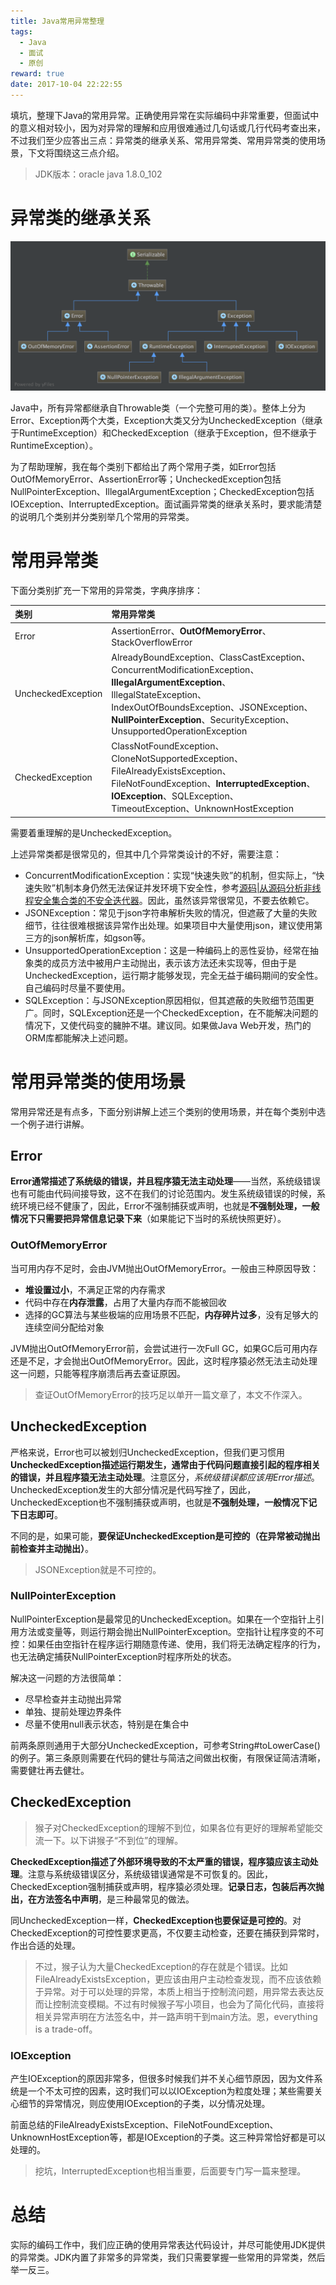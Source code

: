 ```yaml
---
title: Java常用异常整理
tags:
  - Java
  - 面试
  - 原创
reward: true
date: 2017-10-04 22:22:55
---
```


填坑，整理下Java的常用异常。正确使用异常在实际编码中非常重要，但面试中的意义相对较小，因为对异常的理解和应用很难通过几句话或几行代码考查出来，不过我们至少应答出三点：异常类的继承关系、常用异常类、常用异常类的使用场景，下文将围绕这三点介绍。

<!--more-->

>JDK版本：oracle java 1.8.0_102

# 异常类的继承关系

![java_exception](../../qiniu/static/images/Java的常用异常整理/java_exception.png)

Java中，所有异常都继承自Throwable类（一个完整可用的类）。整体上分为Error、Exception两个大类，Exception大类又分为UncheckedException（继承于RuntimeException）和CheckedException（继承于Exception，但不继承于RuntimeException）。

为了帮助理解，我在每个类别下都给出了两个常用子类，如Error包括OutOfMemoryError、AssertionError等；UncheckedException包括NullPointerException、IllegalArgumentException；CheckedException包括IOException、InterruptedException。面试画异常类的继承关系时，要求能清楚的说明几个类别并分类别举几个常用的异常类。

# 常用异常类

下面分类别扩充一下常用的异常类，字典序排序：

| 类别 | 常用异常类 | 
|:--- |:--- |
| Error | AssertionError、**OutOfMemoryError**、StackOverflowError
| UncheckedException | AlreadyBoundException、ClassCastException、ConcurrentModificationException、**IllegalArgumentException**、IllegalStateException、IndexOutOfBoundsException、JSONException、**NullPointerException**、SecurityException、UnsupportedOperationException
| CheckedException | ClassNotFoundException、CloneNotSupportedException、FileAlreadyExistsException、FileNotFoundException、**InterruptedException**、**IOException**、SQLException、TimeoutException、UnknownHostException

需要着重理解的是UncheckedException。

上述异常类都是很常见的，但其中几个异常类设计的不好，需要注意：

* ConcurrentModificationException：实现“快速失败”的机制，但实际上，“快速失败”机制本身仍然无法保证并发环境下安全性，参考[源码|从源码分析非线程安全集合类的不安全迭代器](/2016/11/30/源码%7C从源码分析非线程安全集合类的不安全迭代器/)。因此，虽然该异常很常见，不要去依赖它。
* JSONException：常见于json字符串解析失败的情况，但遮蔽了大量的失败细节，往往很难根据该异常作出处理。如果项目中大量使用json，建议使用第三方的json解析库，如gson等。
* UnsupportedOperationException：这是一种编码上的恶性妥协，经常在抽象类的成员方法中被用户主动抛出，表示该方法还未实现等，但由于是UncheckedException，运行期才能够发现，完全无益于编码期间的安全性。自己编码时尽量不要使用。
* SQLException：与JSONException原因相似，但其遮蔽的失败细节范围更广。同时，SQLException还是一个CheckedException，在不能解决问题的情况下，又使代码变的臃肿不堪。建议同。如果做Java Web开发，热门的ORM库都能解决上述问题。

# 常用异常类的使用场景

常用异常还是有点多，下面分别讲解上述三个类别的使用场景，并在每个类别中选一个例子进行讲解。

## Error

**Error通常描述了系统级的错误，并且程序猿无法主动处理**——当然，系统级错误也有可能由代码间接导致，这不在我们的讨论范围内。发生系统级错误的时候，系统环境已经不健康了，因此，Error不强制捕获或声明，也就是**不强制处理，一般情况下只需要把异常信息记录下来**（如果能记下当时的系统快照更好）。

### OutOfMemoryError

当可用内存不足时，会由JVM抛出OutOfMemoryError。一般由三种原因导致：

* **堆设置过小**，不满足正常的内存需求
* 代码中存在**内存泄露**，占用了大量内存而不能被回收
* 选择的GC算法与某些极端的应用场景不匹配，**内存碎片过多**，没有足够大的连续空间分配给对象

JVM抛出OutOfMemoryError前，会尝试进行一次Full GC，如果GC后可用内存还是不足，才会抛出OutOfMemoryError。因此，这时程序猿必然无法主动处理这一问题，只能等程序崩溃后再去查证原因。

>查证OutOfMemoryError的技巧足以单开一篇文章了，本文不作深入。

## UncheckedException

严格来说，Error也可以被划归UncheckedException，但我们更习惯用**UncheckedException描述运行期发生，通常由于代码问题直接引起的程序相关的错误，并且程序猿无法主动处理**。注意区分，*系统级错误都应该用Error描述*。UncheckedException发生的大部分情况是代码写挫了，因此，UncheckedException也不强制捕获或声明，也就是**不强制处理，一般情况下记下日志即可**。

不同的是，如果可能，**要保证UncheckedException是可控的（在异常被动抛出前检查并主动抛出）**。

>JSONException就是不可控的。

### NullPointerException

NullPointerException是最常见的UncheckedException。如果在一个空指针上引用方法或变量等，则运行期会抛出NullPointerException。空指针让程序变的不可控：如果任由空指针在程序运行期随意传递、使用，我们将无法确定程序的行为，也无法确定捕获NullPointerException时程序所处的状态。

解决这一问题的方法很简单：

* 尽早检查并主动抛出异常
* 单独、提前处理边界条件
* 尽量不使用null表示状态，特别是在集合中

前两条原则通用于大部分UncheckedException，可参考String#toLowerCase()的例子。第三条原则需要在代码的健壮与简洁之间做出权衡，有限保证简洁清晰，需要健壮再去健壮。

## CheckedException

>猴子对CheckedException的理解不到位，如果各位有更好的理解希望能交流一下。以下讲猴子“不到位”的理解。

**CheckedException描述了外部环境导致的不太严重的错误，程序猿应该主动处理**。注意与系统级错误区分，系统级错误通常是不可恢复的。因此，CheckedException强制捕获或声明，程序猿必须处理。**记录日志，包装后再次抛出，在方法签名中声明**，是三种最常见的做法。

同UncheckedException一样，**CheckedException也要保证是可控的**。对CheckedException的可控性要求更高，不仅要主动检查，还要在捕获到异常时，作出合适的处理。

>不过，猴子认为大量CheckedException的存在就是个错误。比如FileAlreadyExistsException，更应该由用户主动检查发现，而不应该依赖于异常。对于可以处理的异常，本质上相当于控制流问题，用异常去表达反而让控制流变模糊。不过有时候猴子写小项目，也会为了简化代码，直接将相关异常声明在方法签名中，并一路声明干到main方法。恩，everything is a trade-off。

### IOException

产生IOException的原因非常多，但很多时候我们并不关心细节原因，因为文件系统是一个不太可控的因素，这时我们可以以IOException为粒度处理；某些需要关心细节的异常情况，则应使用IOException的子类，以分情况处理。

前面总结的FileAlreadyExistsException、FileNotFoundException、UnknownHostException等，都是IOException的子类。这三种异常恰好都是可以处理的。

>挖坑，InterruptedException也相当重要，后面要专门写一篇来整理。

# 总结

实际的编码工作中，我们应正确的使用异常表达代码设计，并尽可能使用JDK提供的异常类。JDK内置了非常多的异常类，我们只需要掌握一些常用的异常类，然后举一反三。
